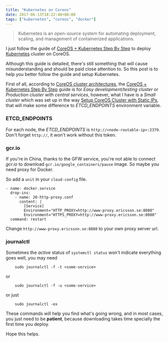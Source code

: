 ```yaml
---
title: "Kubernetes on Coreos"
date: 2017-06-13T18:22:48+08:00
tags: ["kubernetes", "coreos", "docker"]
---
```


>Kubernetes is an open-source system for automating deployment, scaling, and management of containerized applications.

I just follow the guide of [CoreOS + Kubernetes Step By Step](https://coreos.com/kubernetes/docs/latest/getting-started.html)
to deploy [Kubernetes](http://kubernetes.io/) cluster on CoreOS.

Although this guide is detailed, there's still something that will cause
misunderstanding and should be paid close attention to. So this post is to
help you better follow the guide and setup Kubernetes.

First of all, according to [CoreOS cluster architectures](https://coreos.com/os/docs/latest/cluster-architectures.html),
the [CoreOS + Kubernetes Step By Step](https://coreos.com/kubernetes/docs/latest/getting-started.html)
guide is for *Easy development/testing cluster* or *Production cluster with central services*,
however, what I have is a *Small cluster* which was set up in the way
[Setup CoreOS Cluster with Static IPs](http://wenfeng-gao.github.io/2016/06/08/setup-coreos-cluster-with-static-ip.html),
that will make some difference to *ETCD_ENDPOINTS* environment variable.

### ETCD_ENDPOINTS
For each node, the *ETCD_ENDPOINTS* is `http://<node-routable-ip>:2379`. Don't
forget `http://`, it won't work without this token.

### gcr.io
If you're in China, thanks to the GFW service, you're not able to connect
*gcr.io* to download `gcr.io/google_containers/pause` image. So maybe you need
proxy for Docker.

So add a `unit` in your `cloud-config` file.

    - name: docker.service
      drop-ins:
        - name: 20-http-proxy.conf
          content: |
            [Service]
            Environment="HTTP_PROXY=http://www-proxy.ericsson.se:8080"
            Environment="HTTPS_PROXY=http://www-proxy.ericsson.se:8080"
      command: restart

Change `http://www-proxy.ericsson.se:8080` to your own proxy server url.


### journalctl
Sometimes the *active* status of `systemctl status` won't indicate everything
goes well, you may need

		sudo journalctl -f -t <some-service>

or

		sudo journalctl -f -u <some-service>

or just

		sudo journalctl -ex

These commands will help you find what's going wrong, and in most cases, you
just need to be **patient**, because downloading takes time specially the first
time you deploy.

Hope this helps.

